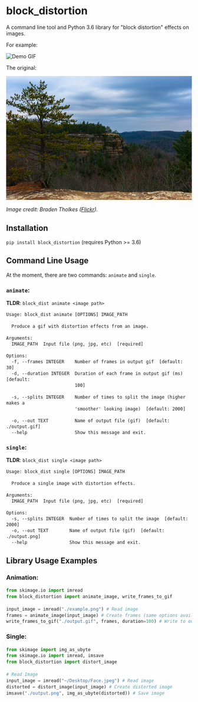 # block_distortion

A command line tool and Python 3.6 library for "block distortion" effects on images.

For example:

![Demo GIF](./demo.gif)

The original:

![Demo Input](./demo_input.jpg)

_Image credit: Braden Tholkes ([Flickr](https://www.flickr.com/photos/tholkesbraden/))._

## Installation
`pip install block_distortion` (requires Python >= 3.6)

## Command Line Usage
At the moment, there are two commands: `animate` and `single`.

### `animate`:

**TLDR**: `block_dist animate <image path>`

```
Usage: block_dist animate [OPTIONS] IMAGE_PATH

  Produce a gif with distortion effects from an image.

Arguments:
  IMAGE_PATH  Input file (png, jpg, etc)  [required]

Options:
  -f, --frames INTEGER    Number of frames in output gif  [default: 30]
  -d, --duration INTEGER  Duration of each frame in output gif (ms)  [default:
                          100]

  -s, --splits INTEGER    Number of times to split the image (higher makes a
                          'smoother' looking image)  [default: 2000]

  -o, --out TEXT          Name of output file (gif)  [default: ./output.gif]
  --help                  Show this message and exit.
```


### `single`:

**TLDR**: `block_dist single <image path>`

```
Usage: block_dist single [OPTIONS] IMAGE_PATH

  Produce a single image with distortion effects.

Arguments:
  IMAGE_PATH  Input file (png, jpg, etc)  [required]

Options:
  -s, --splits INTEGER  Number of times to split the image  [default: 2000]
  -o, --out TEXT        Name of output file (gif)  [default: ./output.png]
  --help                Show this message and exit.

```

## Library Usage Examples

### Animation:

```python
from skimage.io import imread
from block_distortion import animate_image, write_frames_to_gif

input_image = imread("./example.png") # Read image
frames = animate_image(input_image) # Create frames (same options available as on cmd line)
write_frames_to_gif("./output.gif", frames, duration=100) # Write to output file
```

### Single:
```python
from skimage import img_as_ubyte
from skimage.io import imread, imsave
from block_distortion import distort_image

# Read Image
input_image = imread("~/Desktop/Face.jpeg") # Read image
distorted = distort_image(input_image) # Create distorted image
imsave("./output.png", img_as_ubyte(distorted)) # Save image
```
